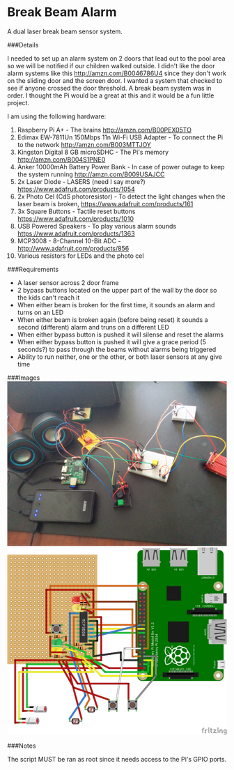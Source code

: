 # Break Beam Alarm

A dual laser break beam sensor system. 

###Details

I needed to set up an alarm system on 2 doors that lead out to the pool area so we will be notified if our children walked outside.  I didn't like the door alarm systems like this http://amzn.com/B0046786U4 since they don't work on the sliding door and the screen door. I wanted a system that checked to see if anyone crossed the door threshold.  A break beam system was in order. I thought the Pi would be a great at this and it would be a fun little project.

I am using the following hardware:
 1. Raspberry Pi A+ - The brains http://amzn.com/B00PEX05TO
 2. Edimax EW-7811Un 150Mbps 11n Wi-Fi USB Adapter - To connect the Pi to the network http://amzn.com/B003MTTJOY
 3. Kingston Digital 8 GB microSDHC - The Pi's memory http://amzn.com/B004S1PNE0
 4. Anker 10000mAh Battery Power Bank - In case of power outage to keep the system running http://amzn.com/B009USAJCC
 5. 2x Laser Diode - LASERS (need I say more?) https://www.adafruit.com/products/1054
 6. 2x Photo Cel (CdS photoresistor) - To detect the light changes when the laser beam is broken, https://www.adafruit.com/products/161
 7. 3x Square Buttons - Tactile reset buttons https://www.adafruit.com/products/1010
 8. USB Powered Speakers - To play various alarm sounds https://www.adafruit.com/products/1363
 9. MCP3008 - 8-Channel 10-Bit ADC - http://www.adafruit.com/products/856
 10. Various resistors for LEDs and the photo cel

###Requirements

 - A laser sensor across 2 door frame
 - 2 bypass buttons located on the upper part of the wall by the door so the kids can't reach it
 - When either beam is broken for the first time, it sounds an alarm and turns on an LED
 - When either beam is broken again (before being reset) it sounds a second (different) alarm and truns on a different LED
 - When either bypass button is pushed it will silense and reset the alarms
 - When either bypass button is pushed it will give a grace period (5 seconds?) to pass through the beams without alarms being triggered
 - Ability to run neither, one or the other, or both laser sensors at any give time

###Images
![Image of Test Setup](https://raw.githubusercontent.com/BCVisin/break_beam_alarm/master/photos/test_setup_3.jpg)
![Image of Circuit](https://raw.githubusercontent.com/BCVisin/break_beam_alarm/master/design/break_beam_alarm-V1_bb.png)

###Notes

The script MUST be ran as root since it needs access to the Pi's GPIO ports.
